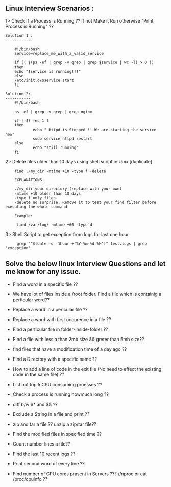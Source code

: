 Linux Interview Scenarios :
---------------------------

1> Check If a Process is Running ?? If not Make it Run otherwise "Print Process is Running" ??

	Solution 1 :
	------------
	
		#!/bin/bash
		service=replace_me_with_a_valid_service

		if (( $(ps -ef | grep -v grep | grep $service | wc -l) > 0 ))
		then
		echo "$service is running!!!"
		else
		/etc/init.d/$service start
		fi
		
	Solution 2:
	-----------
		#!/bin/bash

		ps -ef | grep -v grep | grep nginx

		if [ $? -eq 1 ]
		then
				echo " Httpd is Stopped !! We are starting the service now"
				sudo service httpd restart
		else
				echo "still running"
		fi
		
2> Delete files older than 10 days using shell script in Unix [duplicate]

		find ./my_dir -mtime +10 -type f -delete
		
		EXPLANATIONS

		./my_dir your directory (replace with your own)
		-mtime +10 older than 10 days
		-type f only files
		-delete no surprise. Remove it to test your find filter before executing the whole command
		
		Example:
		 
		 find /var/log/ -mtime +60 -type d
		 
		 
		 
3> Shell Script to get exception from logs for last one hour

		 grep "^$(date -d -1hour +'%Y-%m-%d %H')" test.logs | grep 'exception'
		 
	


Solve the below linux Interview Questions and let me know for any issue.
------------------------------------------------------------------------

- Find a word in a specific file ??

- We have lot of files inside a /root folder. Find a file which is containig a perticular word??
- Replace a word in a pericular file ??
- Replace a word with first occurence in a file ??
- Find a perticular file in folder-inside-folder ??
- Find a file with less a than 2mb size && greter than 5mb size??
- find files that have a modification time of a day ago ??
- Find a Directory with a specific name ??
- How to add a line of code in the exit file (No need to effect the existing code in the same file) ?? 
- List out top 5 CPU consuming proesses ??
- Check a process is running howmuch long ??
- diff b/w $* and $& ??
- Exclude a String in a file and print ??
- zip and tar a file ?? unzip a zip/tar file??
- Find the modified files in specified time ??
- Count number lines a file??
- Find the last 10 recent logs ??
- Print second word of every line ??
- Find number of CPU cores prasent in Servers ??? //nproc or cat /proc/cpuinfo ??

